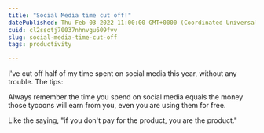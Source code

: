```yaml
---
title: "Social Media time cut off!"
datePublished: Thu Feb 03 2022 11:00:00 GMT+0000 (Coordinated Universal Time)
cuid: cl2ssotj70037nhnvgu609fvv
slug: social-media-time-cut-off
tags: productivity

---
```


I've cut off half of my time spent on social media this year, without any trouble. The tips:

Always remember the time you spend on social media equals the money those tycoons will earn from you, even you are using them for free.

Like the saying, "if you don't pay for the product, you are the product."